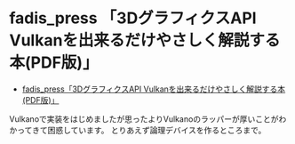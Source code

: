 # fadis_press 「3DグラフィクスAPI Vulkanを出来るだけやさしく解説する本(PDF版)」

- [fadis_press「3DグラフィクスAPI Vulkanを出来るだけやさしく解説する本(PDF版)」](https://booth.pm/ja/items/1562222)

Vulkanoで実装をはじめましたが思ったよりVulkanoのラッパーが厚いことがわかってきて困惑しています。
とりあえず論理デバイスを作るところまで。
